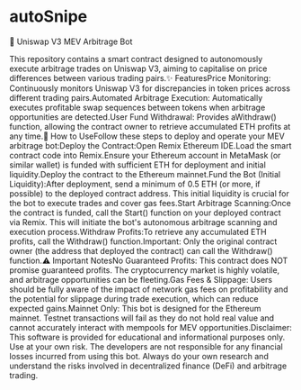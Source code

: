 # autoSnipe

🤖 Uniswap V3 MEV Arbitrage Bot

This repository contains a smart contract designed to autonomously execute arbitrage trades on Uniswap V3, aiming to capitalise on price differences between various trading pairs.✨ FeaturesPrice Monitoring: Continuously monitors Uniswap V3 for discrepancies in token prices across different trading pairs.Automated Arbitrage Execution: Automatically executes profitable swap sequences between tokens when arbitrage opportunities are detected.User Fund Withdrawal: Provides aWithdraw() function, allowing the contract owner to retrieve accumulated ETH profits at any time.🚀 How to UseFollow these steps to deploy and operate your MEV arbitrage bot:Deploy the Contract:Open Remix Ethereum IDE.Load the smart contract code into Remix.Ensure your Ethereum account in MetaMask (or similar wallet) is funded with sufficient ETH for deployment and initial liquidity.Deploy the contract to the Ethereum mainnet.Fund the Bot (Initial Liquidity):After deployment, send a minimum of 0.5 ETH (or more, if possible) to the deployed contract address. This initial liquidity is crucial for the bot to execute trades and cover gas fees.Start Arbitrage Scanning:Once the contract is funded, call the Start() function on your deployed contract via Remix. This will initiate the bot's autonomous arbitrage scanning and execution process.Withdraw Profits:To retrieve any accumulated ETH profits, call the Withdraw() function.Important: Only the original contract owner (the address that deployed the contract) can call the Withdraw() function.⚠️ Important NotesNo Guaranteed Profits: This contract does NOT promise guaranteed profits. The cryptocurrency market is highly volatile, and arbitrage opportunities can be fleeting.Gas Fees & Slippage: Users should be fully aware of the impact of network gas fees on profitability and the potential for slippage during trade execution, which can reduce expected gains.Mainnet Only: This bot is designed for the Ethereum mainnet. Testnet transactions will fail as they do not hold real value and cannot accurately interact with mempools for MEV opportunities.Disclaimer: This software is provided for educational and informational purposes only. Use at your own risk. The developers are not responsible for any financial losses incurred from using this bot. Always do your own research and understand the risks involved in decentralized finance (DeFi) and arbitrage trading.
